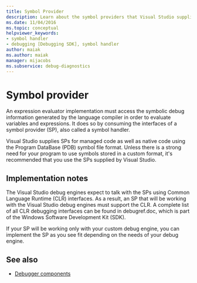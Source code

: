 ```yaml
---
title: Symbol Provider
description: Learn about the symbol providers that Visual Studio supplies to enable an expression evaluator to evaluate variables and expressions.
ms.date: 11/04/2016
ms.topic: conceptual
helpviewer_keywords:
- symbol handler
- debugging [Debugging SDK], symbol handler
author: maiak
ms.author: maiak
manager: mijacobs
ms.subservice: debug-diagnostics
---
```

# Symbol provider

An expression evaluator implementation must access the symbolic debug information generated by the language compiler in order to evaluate variables and expressions. It does so by consuming the interfaces of a symbol provider (SP), also called a symbol handler.

 Visual Studio supplies SPs for managed code as well as native code using the Program DataBase (PDB) symbol file format. Unless there is a strong need for your program to use symbols stored in a custom format, it's recommended that you use the SPs supplied by Visual Studio.

## Implementation notes
 The Visual Studio debug engines expect to talk with the SPs using Common Language Runtime (CLR) interfaces. As a result, an SP that will be working with the Visual Studio debug engines must support the CLR. A complete list of all CLR debugging interfaces can be found in debugref.doc, which is part of the Windows Software Development Kit (SDK).

 If your SP will be working only with your custom debug engine, you can implement the SP as you see fit depending on the needs of your debug engine.

## See also
- [Debugger components](../../extensibility/debugger/debugger-components.md)
